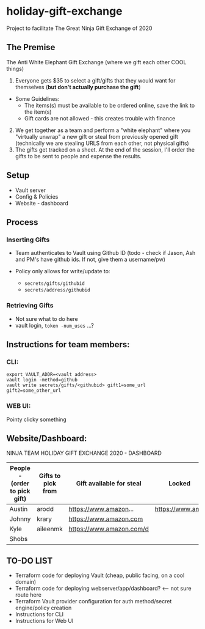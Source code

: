 # holiday-gift-exchange
Project to facilitate The Great Ninja Gift Exchange of 2020

## The Premise

The Anti White Elephant Gift Exchange (where we gift each other COOL things)

1. Everyone gets $35 to select a gift/gifts that they would want for themselves (**but don't actually purchase the gift**)
  - Some Guidelines:
    - The items(s) must be available to be ordered online, save the link to the item(s)
    - Gift cards are not allowed - this creates trouble with finance
2. We get together as a team and perform a "white elephant" where you "virtually unwrap" a new gift or steal from previously opened gift 
(technically we are stealing URLS from each other, not physical gifts)
3. The gifts get tracked on a sheet. At the end of the session, I'll order the gifts to be sent to people and expense the results.



## Setup
- Vault server
- Config & Policies
- Website - dashboard

## Process

### Inserting Gifts

- Team authenticates to Vault using Github ID (todo - check if Jason, Ash and PM's have github ids. If not, give them a username/pw)

- Policy only allows for write/update to:
  - `secrets/gifts/githubid`
  - `secrets/address/githubid`

### Retrieving  Gifts

- Not sure what to do here
- vault login, `token -num_uses` ...?


## Instructions for team members:

### CLI:
```
export VAULT_ADDR=<vault address>
vault login -method=github 
vault write secrets/gifts/<githubid> gift1=some_url gift2=some_other_url
```

### WEB UI:

Pointy clicky something

## Website/Dashboard:


NINJA TEAM HOLIDAY GIFT EXCHANGE 2020 - DASHBOARD

| People - (order to pick gift) 	| Gifts to pick from 	| Gift available for steal  | Locked              |
|-------------------------------	|--------------------	|---------------------------|--------------------	|
| Austin                        	| arodd              	| https://www.amazon...     | https://www.am..	  |
| Johnny                        	| krary              	| https://www.amazon.com    |                     | 
| Kyle                          	| aileenmk           	| https://www.amazon.com/d	|                     |                                                                     	|
| Shobs                         	|                    	|                           |                    	|

## TO-DO LIST
- Terraform code for deploying Vault (cheap, public facing, on a cool domain)
- Terraform code for deploying webserver/app/dashboard? <-- not sure route here
- Terraform Vault provider configuration for auth method/secret engine/policy creation
- Instructions for CLI
- Instructions for Web UI







